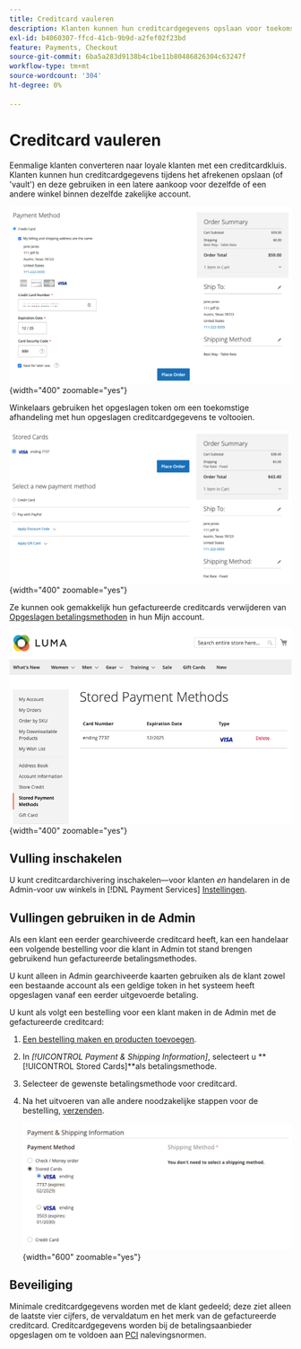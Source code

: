 ```yaml
---
title: Creditcard vauleren
description: Klanten kunnen hun creditcardgegevens opslaan voor toekomstige aankopen.
exl-id: b4060307-ffcd-41cb-9b9d-a2fef02f23bd
feature: Payments, Checkout
source-git-commit: 6ba5a283d9138b4c1be11b80486826304c63247f
workflow-type: tm+mt
source-wordcount: '304'
ht-degree: 0%

---
```


# Creditcard vauleren

Eenmalige klanten converteren naar loyale klanten met een creditcardkluis. Klanten kunnen hun creditcardgegevens tijdens het afrekenen opslaan (of &#39;vault&#39;) en deze gebruiken in een latere aankoop voor dezelfde of een andere winkel binnen dezelfde zakelijke account.

![hun creditcard voor later gebruik uitvullen](assets/save-card-for-later.png){width="400" zoomable="yes"}

Winkelaars gebruiken het opgeslagen token om een toekomstige afhandeling met hun opgeslagen creditcardgegevens te voltooien.

![Opgeslagen referenties gebruiken voor toekomstige aankoop](assets/use-stored-card.png){width="400" zoomable="yes"}

Ze kunnen ook gemakkelijk hun gefactureerde creditcards verwijderen van [Opgeslagen betalingsmethoden](https://docs.magento.com/user-guide/customers/account-dashboard-stored-payment-methods.html) in hun Mijn account.

![Opgeslagen betalingsmethoden in Mijn account](assets/stored-payment-methods.png){width="400" zoomable="yes"}

## Vulling inschakelen

U kunt creditcardarchivering inschakelen—voor klanten _en_ handelaren in de Admin-voor uw winkels in [!DNL Payment Services] [Instellingen](settings.md#card-vaulting).

## Vullingen gebruiken in de Admin

Als een klant een eerder gearchiveerde creditcard heeft, kan een handelaar een volgende bestelling voor die klant in Admin tot stand brengen gebruikend hun gefactureerde betalingsmethodes.

U kunt alleen in Admin gearchiveerde kaarten gebruiken als de klant zowel een bestaande account als een geldige token in het systeem heeft opgeslagen vanaf een eerder uitgevoerde betaling.

U kunt als volgt een bestelling voor een klant maken in de Admin met de gefactureerde creditcard:

1. [Een bestelling maken en producten toevoegen](https://experienceleague.adobe.com/docs/commerce-admin/stores-sales/point-of-purchase/assist/customer-account-create-order.html).
1. In _[!UICONTROL Payment & Shipping Information]_, selecteert u **[!UICONTROL Stored Cards]**als betalingsmethode.
1. Selecteer de gewenste betalingsmethode voor creditcard.
1. Na het uitvoeren van alle andere noodzakelijke stappen voor de bestelling, [verzenden](https://experienceleague.adobe.com/docs/commerce-admin/stores-sales/point-of-purchase/assist/customer-account-create-order.html?lang=en#step-3%3A-submit-the-order).

   ![Gekwalificeerde creditcard gebruiken in Admin voor klant](assets/admin-vaultedcard.png){width="600" zoomable="yes"}

## Beveiliging

Minimale creditcardgegevens worden met de klant gedeeld; deze ziet alleen de laatste vier cijfers, de vervaldatum en het merk van de gefactureerde creditcard. Creditcardgegevens worden bij de betalingsaanbieder opgeslagen om te voldoen aan [PCI](security.md#PCI-compliance) nalevingsnormen.

